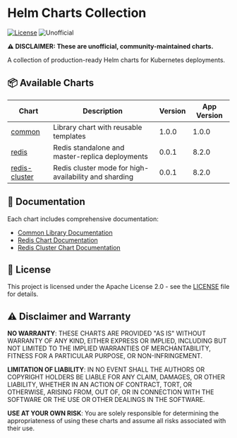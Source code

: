 # Helm Charts Collection

[![License](https://img.shields.io/badge/License-Apache%202.0-blue.svg)](https://opensource.org/licenses/Apache-2.0)
![Unofficial](https://img.shields.io/badge/Status-Unofficial-orange)

**⚠️ DISCLAIMER: These are unofficial, community-maintained charts.**

A collection of production-ready Helm charts for Kubernetes deployments.

## 📦 Available Charts

| Chart | Description | Version | App Version |
|-------|-------------|---------|-------------|
| [common](./common/) | Library chart with reusable templates | 1.0.0 | 1.0.0 |
| [redis](./redis/) | Redis standalone and master-replica deployments | 0.0.1 | 8.2.0 |
| [redis-cluster](./redis-cluster/) | Redis cluster mode for high-availability and sharding | 0.0.1 | 8.2.0 |

## 📖 Documentation

Each chart includes comprehensive documentation:
- [Common Library Documentation](./common/README.md)
- [Redis Chart Documentation](./redis/README.md)
- [Redis Cluster Chart Documentation](./redis-cluster/README.md)

## 📄 License

This project is licensed under the Apache License 2.0 - see the [LICENSE](LICENSE) file for details.

## ⚠️ Disclaimer and Warranty

**NO WARRANTY**: THESE CHARTS ARE PROVIDED "AS IS" WITHOUT WARRANTY OF ANY KIND, EITHER EXPRESS OR IMPLIED, INCLUDING BUT NOT LIMITED TO THE IMPLIED WARRANTIES OF MERCHANTABILITY, FITNESS FOR A PARTICULAR PURPOSE, OR NON-INFRINGEMENT.

**LIMITATION OF LIABILITY**: IN NO EVENT SHALL THE AUTHORS OR COPYRIGHT HOLDERS BE LIABLE FOR ANY CLAIM, DAMAGES, OR OTHER LIABILITY, WHETHER IN AN ACTION OF CONTRACT, TORT, OR OTHERWISE, ARISING FROM, OUT OF, OR IN CONNECTION WITH THE SOFTWARE OR THE USE OR OTHER DEALINGS IN THE SOFTWARE.

**USE AT YOUR OWN RISK**: You are solely responsible for determining the appropriateness of using these charts and assume all risks associated with their use.
